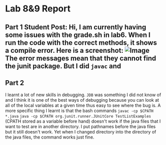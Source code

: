 #  Lab 8&9 Report
Part 1
**Student Post:** Hi, I am currently having some issues with the grade.sh in lab6. When I run the code with the correct methods, it shows a compile error. Here is a screenshot:
![Image](http://url/a.png)
The error messages mean that they cannot find the junit package. But I did `javac` and 
---
## Part 2
I learnt a lot of new skills in debugging. `JDB` was something I did not know of and I think it is one of the best ways of debugging 
because you can look at all of the local variables at a given time thus easy to see where the bug is.
A more specific thing I learnt is that the bash commands `javac -cp $CPATH *.java` `java -cp $CPATH org.junit.runner.JUnitCore TestListExamples` (CPATH stored as a variable before hand) 
doesn't work if the java files that I want to test are in another directory. I put pathnames before the java files but it still doesn't work. 
Yet when I changed directory into the directory of the java files, the command works just fine.
